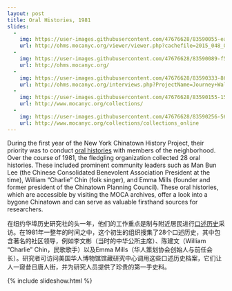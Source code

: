 ```yaml
---
layout: post
title: Oral Histories, 1981 
slides:
  -
    img: https://user-images.githubusercontent.com/47676628/83590055-ea80c480-a522-11ea-954e-42deda254175.jpg
    url: http://ohms.mocanyc.org/viewer/viewer.php?cachefile=2015_048_001_1530026191.xml
  -
    img: https://user-images.githubusercontent.com/47676628/83590089-f53b5980-a522-11ea-8863-abfed83195ac.jpg
    url: http://ohms.mocanyc.org/
  -
    img: https://user-images.githubusercontent.com/47676628/83590333-86aacb80-a523-11ea-8e07-6b5071e1142a.jpg
    url: http://ohms.mocanyc.org/interviews.php?ProjectName=Journey+Wall
  -
    img: https://user-images.githubusercontent.com/47676628/83590155-156b1880-a523-11ea-995a-94ca192eee63.jpg
    url: http://www.mocanyc.org/collections/
  -
    img: https://user-images.githubusercontent.com/47676628/83590256-56fbc380-a523-11ea-8568-3066f4a771db.jpg
    url: http://www.mocanyc.org/collections/collections_online 
---
```


During the first year of the New York Chinatown History Project, their priority was to conduct [oral histories](http://ohms.mocanyc.org/) with members of the neighborhood.  Over the course of 1981, the fledgling organization collected 28 oral histories. These included prominent community leaders such as Man Bun Lee (the Chinese Consolidated Benevolent Association President at the time), William “Charlie” Chin (folk singer), and Emma Mills (founder and former president of the Chinatown Planning Council). These oral histories, which are accessible by visiting the MOCA archives, offer a look into a bygone Chinatown and can serve as valuable firsthand sources for researchers.  

在纽约华埠历史研究社的头一年，他们的工作重点是制与附近居民进行[口述历史](http://ohms.mocanyc.org/)采访。在1981年一整年的时间之中，这个初生的组织搜集了28个口述历史，其中包含著名的社区领导，例如李文彬（当时的中华公所主席）、陈建文（William “Charlie” Chin，民歌歌手）以及Emma Mills（华人策划协会创始人与前任会长）。研究者可访问美国华人博物馆馆藏研究中心调用这些口述历史档案，它们让人一窥昔日唐人街，并为研究人员提供了珍贵的第一手史料。

{% include slideshow.html %}
